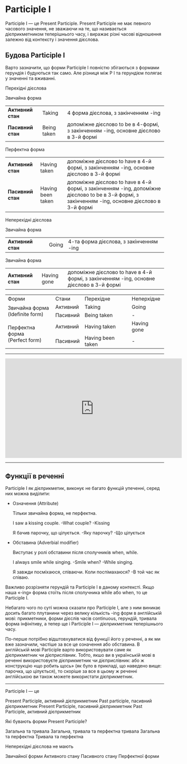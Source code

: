 # Participle I

<p><span class="p1">Participle I</span> — це Present Participle. Present Participle не має певного часового значення, не зважаючи на те, що називається дієприкметником теперішнього часу, і виражає різні часові відношення залежно від контексту і значення дієслова.</p>

## Будова Participle I

Варто зазначити, що форми Participle I повністю збігаються з формами герундія і будуються так само. Але різниця між Р І та герундієм полягає у значенні та вживанні.

<p><span class="p2">Перехідні дієслова</span></p>

<span class="p1">Звичайна форма</span>
<table>
<tr>
<td><b>Активний стан</b></td>
<td>Taking</td>
<td>4 форма дієслова, з закінченням -ing</td>
</tr>
<tr>
<td><b>Пасивний стан</b></td>
<td>Being taken</td>
<td>допоміжне дієслово to be в 4-формі, з закінченням -ing, основне дієслово в 3-й формі</td>
</tr>
</table>

<span class="p1">Перфектна форма</span>
<table>
<tr>
<td><b>Активний стан</b></td>
<td>Having taken</td>
<td>допоміжне дієслово to have в 4-й формі, з закінченням -ing, основне дієслово в 3-й формі</td>
</tr>
<tr>
<td><b>Пасивний стан</b></td>
<td>Having been taken</td>
<td>допоміжне дієслово to have в 4-й формі, з закінченням -ing, допоміжне дієслово to be в 3-й формі, з закінченням -ing, основне дієслово в 3-й формі</td>
</tr>
</table>

<p><span class="p2">Неперехідні дієслова</span></p>

<span class="p1">Звичайна форма</span>
<table>
<tr>
<td><b>Активний стан</b></td>
<td>Going</td>
<td>4-та форма дієслова, з закінченням -ing</td>
</tr>
</table>

<span class="p1">Звичайна форма</span>
<table>
<tr>
<td><b>Активний стан</b></td>
<td>Having gone</td>
<td>допоміжне дієслово to have в 4-й формі, з закінченням -ing, основне дієслово в 3-й формі</td>
</tr>
</table>

<table>
   <tr> 
    <td >Форми</td>
    <td>Стани</td>
    <td>Перехідне</td>
    <td>Неперхідне</td>
   </tr>
    <tr> 
    <td rowspan="2">Звичайна форма<br>(Idefinite form)</td>
    <td>Активний</td>
    <td>Taking</td>
    <td>Going</td>
   </tr>
    <tr> 
    <td>Пасивний</td>
    <td>Being taken</td>
    <td>-</td>
   </tr>
   <tr> 
    <tr> 
    <td rowspan="2">Перфектна форма<br>(Perfect form)</td>
    <td>Активний</td>
    <td>Having taken</td>
    <td>Having gone</td>
   </tr>
    <tr> 
    <td>Пасивний</td>
    <td>Having been taken</td>
    <td>-</td>
   </tr>
   <tr> 
</table>

<hr>

<div class="fluidMedia">
<iframe align="center" width="560" height="315" src="https://www.youtube.com/embed/YOuK2Uip8O4" frameborder="0" allowfullscreen></iframe>
</div>
<div class="popup">
</div>

<hr>

## Функції в реченні

<p><span class="p1">Participle I</span> як дієприкметик, виконує не багато функцій упеченні, серед них можна виділити:</p>

<ul>
<li><span class="p1">Означення (Attribute)</span></li>
<p>Тільки звичайна форма, не перфектна.</p>
<p>I saw a kissing couple. -What couple? -Kissing</p>
<p>Я бачив парочку, що цілується. -Яку парочку? -Що цілується</p>
<li><span class="p1">Обставина (Adverbial modifier)</span></li>
<p>Виступає у ролі обставини після сполучників when, while.</p>
<p>I always smile while singing. -Smile when? -While singing.</p>
<p>Я завжди посміхаюся, співаючи. Коли поспімахаюся? -В той час як співаю.</p>
</ul>

<p>Важливо розрізняти герундій та Participle I в даному контексті. Якщо наша «-ing»  форма стоїть після сполучника while або when, то це Participle I.</p>

<p>Небагато чого по суті можна сказати про Participle I, але з ним виникає досить багато плутанини через велику кількість -ing форм в англійській мові: прикметники, форми дієслів часів continuous, герундій, тривала форма інфінітиву, а тепер ще і Participle I — дієприкметник теперішнього часу.</p>

<p>По-перше потрібно відштовхуватися від функції його у реченні, а як ми вже зазначили, частіше за все це означення або обставина. В англійській мові Participle варто використовувати саме як дієприкметник чи дієприслівник. Тобто, якшо ви в українській мові в реченні використовуєте дієприкметник чи дієприслівник: або ж конструкцію «що робить щось» (як  було в прикладі, що наведено вище: парочка, що цілується), то скоріше за все в цьому ж реченні англійською ви також можете використати дієприкметник.</p>

<hr>

<quiz correctLabel="correct" incorrectLabel="incorrect" checkLabel="check">
    <question text="">
        <p>Participle I — це</p>
        <answer correct>Present Participle, активний дієприкметник</answer>
        <answer>Past participle, пасивний дієприкметник</answer>
        <answer>Present Participle, пасивний дієприкметник</answer>
        <answer>Past Participle, активний дієприкметник</answer>
    </question>
    <question text="">
        <p>Які бувають форми Present Participle?</p>
        <answer>Загальна та тривала</answer>
        <answer>Загальна, тривала та перфектна тривала</answer>
        <answer correct>Загальна та перфектна</answer>
        <answer>Тривала та перфектна</answer>
    </question>
    <question text="">
        <p>Неперехідні дієслова не мають</p>
        <answer>Звичайної форми</answer>
        <answer>Активного стану</answer>
        <answer correct>Пасивного стану</answer>
        <answer>Перфектної форми</answer>
    </question>
</quiz>


